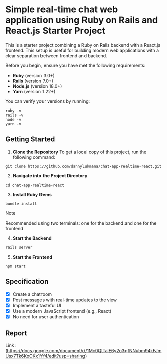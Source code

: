 # Simple real-time chat web application using Ruby on Rails and React.js Starter Project

This is a starter project combining a Ruby on Rails backend with a React.js frontend. This setup is useful for building modern web applications with a clear separation between frontend and backend.

Before you begin, ensure you have met the following requirements:

- **Ruby** (version 3.0+)
- **Rails** (version 7.0+)
- **Node.js** (version 18.0+)
- **Yarn** (version 1.22+)

You can verify your versions by running:

```
ruby -v
rails -v
node -v
yarn -v
```

## Getting Started

1. **Clone the Repository**
  To get a local copy of this project, run the following command:
  ```
  git clone https://github.com/dannylukmana/chat-app-realtime-react.git
  ```

2. **Navigate into the Project Directory**
  ```
  cd chat-app-realtime-react
  ```

3. **Install Ruby Gems**
  ```
  bundle install
  ```

> [!NOTE]
> Recommended using two terminals: one for the backend and one for the frontend

4. **Start the Backend**
  ```
  rails server
  ```

5. **Start the Frontend**
  ```
  npm start
  ```

## Specification 
- [x] Create a chatroom
- [x] Post messages with real-time updates to the view
- [x] Implement a tasteful UI
- [x] Use a modern JavaScript frontend (e.g., React)
- [x] No need for user authentication

## Report 
Link : (https://docs.google.com/document/d/1Mc0QtTalE6y2o3qfNNubm94kFJmUsx7Tk6KoOKx1Yf4/edit?usp=sharing)

